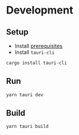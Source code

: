 # Development

## Setup

- Install [prerequisites](https://tauri.app/v1/guides/getting-started/prerequisites)
- Install `tauri-cli`

```powershell
cargo install tauri-cli
```

## Run

```powershell
yarn tauri dev
```

## Build

```powershell
yarn tauri build
```
